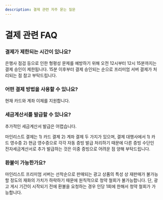 ```yaml
---
description: 결제 관련 자주 묻는 질문
---
```


# 결제 관련 FAQ

### 결제가 제한되는 시간이 있나요?

은행사 점검 등으로 인한 형평성 문제를 예방하기 위해 오전 12시부터 12시 15분까지는 결제 승인이 제한됩니다. 15분 이후부터 결제 승인되는 순으로 프리미엄 서버 결제가 처리되는 점 참고 부탁드립니다.

### 어떤 결제 방법을 사용할 수 있나요?

현재 카드와 계좌 이체를 지원합니다.

### 세금계산서를 발급할 수 있나요?

추가적인 세금계산서 발급은 어렵습니다.

마인리스트 결제는 1) 카드 결제 2) 계좌 결제 두 가지가 있으며, 결제 대행사에서 1) 카드 영수증 2) 현금 영수증으로 각각 자동 증빙 발급 처리하기 때문에 다른 증빙 수단인 전자세금계산서로 추가 발급하는 것은 이중 증빙으로 어려운 점 양해 부탁드립니다.

### 환불이 가능한가요?

마인리스트 프리미엄 서버는 선착순으로 판매되는 광고 상품의 특성 상 재판매가 불가능할 정도의 재화의 가치가 하락하기 때문에 원칙적으로 청약 철회가 불가능합니다. 단, 광고 게시 기간이 시작되기 전에 환불을 요청하는 경우 인당 1회에 한해서 청약 철회가 가능합니다.
